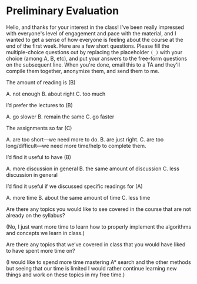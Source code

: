 # Preliminary Evaluation

Hello, and thanks for your interest in the class! I've been really impressed with everyone's level of engagement and pace with the material, and I wanted to get a sense of how everyone is feeling about the course at the end of the first week. Here are a few short questions. Please fill the multiple-choice questions out by replacing the placeholder `(_)` with your choice (among A, B, etc), and put your answers to the free-form questions on the subsequent line. When you're done, email this to a TA and they'll compile them together, anonymize them, and send them to me.

The amount of reading is (B)

A.  not enough
B.  about right
C.  too much

I’d prefer the lectures to (B)

A.  go slower
B.  remain the same
C.  go faster

The assignments so far (C)

A.  are too short—we need more to do.
B.  are just right.
C.  are too long/difficult—we need more time/help to complete them.

I’d find it useful to have (B)

A.  more discussion in general
B.  the same amount of discussion
C.  less discussion in general

I’d find it useful if we discussed specific readings for (A)

A.  more time
B.  about the same amount of time
C.  less time

Are there any topics you would like to see covered in the course that are not already on the syllabus?

(No, I just want more time to learn how to properly implement the algorithms and concepts we learn in class.)

Are there any topics that we’ve covered in class that you would have liked to have spent more time on?

(I would like to spend more time mastering A* search and the other methods but seeing that our time is limited I would rather continue learning new things and work on these topics in my free time.)
